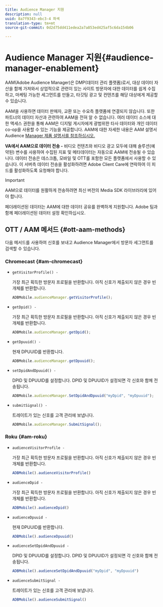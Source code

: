 ```yaml
---
title: Audience Manager 지원
description: null
uuid: 8a7f9343-ebc3-4 파섹
translation-type: tm+mt
source-git-commit: 0d2d75dd411edea2a7a853ed425af5c6da154b06

---
```



# Audience Manager 지원{#audience-manager-enablement}

AAM(Adobe Audience Manager)은 DMP(데이터 관리 플랫폼)로서, 대상 데이터 자산을 함께 가져와서 상업적으로 관련이 있는 사이트 방문자에 대한 데이터를 쉽게 수집하고, 마케팅 가능한 세그먼트를 만들고, 타깃팅 광고 및 컨텐츠를 해당 대상에게 제공할 수 있습니다.

AAM을 사용하면 데이터 판매자, 교환 또는 수요측 플랫폼에 연결되지 않습니다. 또한 파트너의 데이터 자산과 관련하여 AAM을 전혀 알 수 없습니다. 여러 데이터 소스에 대한 액세스 권한을 통해 AAM은 디지털 게시자에게 광범위한 타사 데이터와 개인 데이터 co-op을 사용할 수 있는 기능을 제공합니다. AAM에 대한 자세한 내용은 AAM 설명서 Audience [Manager 제품 설명서를 참조하십시오.](https://docs-author.corp.adobe.com/content/help/en/audience-manager/user-guide/aam-home.html)

**VA에서 AAM으로 데이터 전송 -** 비디오 컨텐츠와 비디오 광고 모두에 대해 솔루션(예약된) 변수를 사용하여 수집된 지표 및 메타데이터는 자동으로 AAM에 전송될 수 있습니다. 데이터 전송은 데스크톱, 모바일 및 OTT를 포함한 모든 플랫폼에서 사용할 수 있습니다. 이 서버측 데이터 전송을 활성화하려면 Adobe Client Care에 연락하여 이 피드를 활성화하도록 요청해야 합니다.

>[!IMPORTANT]
>
>AAM으로 데이터를 원활하게 전송하려면 최신 버전의 Media SDK 라이브러리에 있어야 합니다.

페더레이션된 데이터는 AAM에 대한 데이터 공유를 완벽하게 지원합니다. Adobe 팀과 함께 페더레이션된 데이터 설정 확인하십시오.

## OTT / AAM 메서드 {#ott-aam-methods}

다음 메서드를 사용하여 신호를 보내고 Audience Manager에서 방문자 세그먼트를 검색할 수 있습니다.

### Chromecast {#am-chromecast}

* `getVisitorProfile() -`

   가장 최근 획득한 방문자 프로필을 반환합니다. 아직 신호가 제출되지 않은 경우 빈 개체를 반환합니다.

   ```js
   ADBMobile.audienceManager.getVisitorProfile();
   ```

* `getDpid() -`

   가장 최근 획득한 방문자 프로필을 반환합니다. 아직 신호가 제출되지 않은 경우 빈 개체를 반환합니다.

   ```js
   ADBMobile.audienceManager.getDpid();
   ```

* `getDpuuid() -`

   현재 DPUUID를 반환합니다.

   ```js
   ADBMobile.audienceManager.getDpuuid();
   ```

* `setDpidAndDpuuid() -`

   DPID 및 DPUUID를 설정합니다. DPID 및 DPUUID가 설정되면 각 신호와 함께 전송됩니다.

   ```js
   ADBMobile.audienceManager.SetDpidAndDpuuid("myDpid", "myDpuuid");
   ```

* `submitSignal() -`

   트레이트가 있는 신호를 고객 관리에 보냅니다.

   ```js
   ADBMobile.audienceManager.SubmitSignal();
   ```

### Roku {#am-roku}

* `audienceVisitorProfile -`

   가장 최근 획득한 방문자 프로필을 반환합니다. 아직 신호가 제출되지 않은 경우 빈 개체를 반환합니다.

   ```js
   ADBMobile().audienceVisitorProfile()
   ```

* `audienceDpid -`

   가장 최근 획득한 방문자 프로필을 반환합니다. 아직 신호가 제출되지 않은 경우 빈 개체를 반환합니다.

   ```js
   ADBMobile().audienceDpid()
   ```

* `audienceDpuuid -`

   현재 DPUUID를 반환합니다.

   ```js
   ADBMobile().audienceDpuuid()
   ```

* `audienceSetDpidAndDpuuid -`

   DPID 및 DPUUID를 설정합니다. DPID 및 DPUUID가 설정되면 각 신호와 함께 전송됩니다.

   ```js
   ADBMobile().audienceSetDpidAndDpuuid("myDpid", "myDpuuid")
   ```

* `audienceSubmitSignal -`

   트레이트가 있는 신호를 고객 관리에 보냅니다.

   ```js
   ADBMobile().audienceSubmitSignal()
   ```


